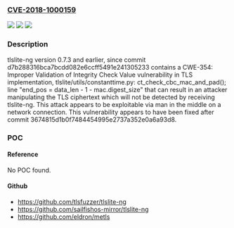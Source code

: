 ### [CVE-2018-1000159](https://cve.mitre.org/cgi-bin/cvename.cgi?name=CVE-2018-1000159)
![](https://img.shields.io/static/v1?label=Product&message=n%2Fa&color=blue)
![](https://img.shields.io/static/v1?label=Version&message=n%2Fa&color=blue)
![](https://img.shields.io/static/v1?label=Vulnerability&message=n%2Fa&color=brighgreen)

### Description

tlslite-ng version 0.7.3 and earlier, since commit d7b288316bca7bcdd082e6ccff5491e241305233 contains a CWE-354: Improper Validation of Integrity Check Value vulnerability in TLS implementation, tlslite/utils/constanttime.py: ct_check_cbc_mac_and_pad(); line "end_pos = data_len - 1 - mac.digest_size" that can result in an attacker manipulating the TLS ciphertext which will not be detected by receiving tlslite-ng. This attack appears to be exploitable via man in the middle on a network connection. This vulnerability appears to have been fixed after commit 3674815d1b0f7484454995e2737a352e0a6a93d8.

### POC

#### Reference
No POC found.

#### Github
- https://github.com/tlsfuzzer/tlslite-ng
- https://github.com/sailfishos-mirror/tlslite-ng
- https://github.com/eldron/metls

